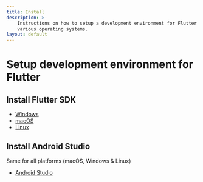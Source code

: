 ```yaml
---
title: Install
description: >-
    Instructions on how to setup a development environment for Flutter on
    various operating systems.
layout: default
---
```


# Setup development environment for Flutter

## Install Flutter SDK

- [Windows](flutter-windows)
- [macOS](flutter-mac)
- [Linux](flutter-linux)

## Install Android Studio

Same for all platforms (macOS, Windows & Linux)

- [Android Studio](android-studio)